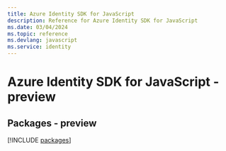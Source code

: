```yaml
---
title: Azure Identity SDK for JavaScript
description: Reference for Azure Identity SDK for JavaScript
ms.date: 03/04/2024
ms.topic: reference
ms.devlang: javascript
ms.service: identity
---
```

# Azure Identity SDK for JavaScript - preview
## Packages - preview
[!INCLUDE [packages](identity-index.md)]